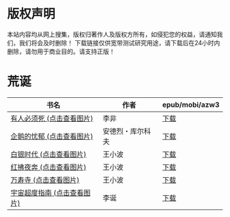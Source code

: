 # 版权声明

本站内容均从网上搜集，版权归著作人及版权方所有，如侵犯您的权益，请通知我们，我们将会及时删除！ 下载链接仅供宽带测试研究用途，请下载后在24小时内删除，请勿用于商业目的。请支持正版！

# 荒诞

| 书名 | 作者 | epub/mobi/azw3 |
| --- | --- | --- |
| [有人必须死 (点击查看图片)](https://www.dushupai.com/attachment/2024/06/08/34eaabff2e30d0d1.jpg) | 李非 | [下载](https://url89.ctfile.com/f/31084289-1357051657-e02af4?p=8866) |
| [企鹅的忧郁 (点击查看图片)](https://www.dushupai.com/attachment/2024/06/08/c82ae1dd4e8faefe.jpg) | 安德烈・库尔科夫 | [下载](https://url89.ctfile.com/f/31084289-1357045798-191757?p=8866) |
| [白银时代 (点击查看图片)](https://www.dushupai.com/attachment/2024/06/07/0392b3c9050fccc3.jpg) | 王小波 | [下载](https://url89.ctfile.com/f/31084289-1357034809-9dfcdb?p=8866) |
| [红拂夜奔 (点击查看图片)](https://www.dushupai.com/attachment/2024/06/06/59b39555c7990d57.jpg) | 王小波 | [下载](https://url89.ctfile.com/f/31084289-1357032253-de9ad1?p=8866) |
| [万寿寺 (点击查看图片)](https://www.dushupai.com/attachment/2024/06/06/e5d81a6f72fa5073.jpg) | 王小波 | [下载](https://url89.ctfile.com/f/31084289-1357030480-1e074b?p=8866) |
| [宇宙超度指南 (点击查看图片)](https://www.dushupai.com/attachment/2024/06/06/08224b33a014298e.jpg) | 李诞 | [下载](https://url89.ctfile.com/f/31084289-1357030267-3129e5?p=8866) |

